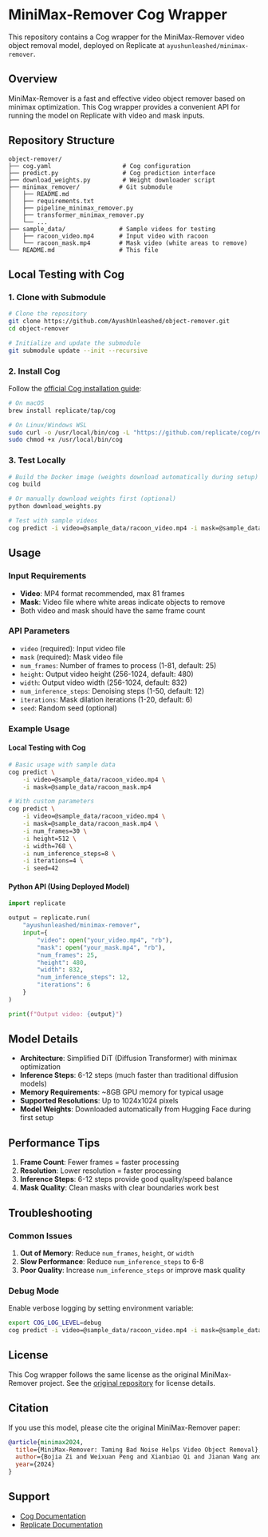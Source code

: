 # MiniMax-Remover Cog Wrapper

This repository contains a Cog wrapper for the MiniMax-Remover video object removal model, deployed on Replicate at `ayushunleashed/minimax-remover`.

## Overview

MiniMax-Remover is a fast and effective video object remover based on minimax optimization. This Cog wrapper provides a convenient API for running the model on Replicate with video and mask inputs.

## Repository Structure

```
object-remover/
├── cog.yaml                    # Cog configuration
├── predict.py                  # Cog prediction interface
├── download_weights.py         # Weight downloader script
├── minimax_remover/           # Git submodule
│   ├── README.md
│   ├── requirements.txt
│   ├── pipeline_minimax_remover.py
│   ├── transformer_minimax_remover.py
│   └── ...
├── sample_data/               # Sample videos for testing
│   ├── racoon_video.mp4       # Input video with racoon
│   └── racoon_mask.mp4        # Mask video (white areas to remove)
└── README.md                  # This file
```

## Local Testing with Cog

### 1. Clone with Submodule

```bash
# Clone the repository
git clone https://github.com/AyushUnleashed/object-remover.git
cd object-remover

# Initialize and update the submodule
git submodule update --init --recursive
```

### 2. Install Cog

Follow the [official Cog installation guide](https://cog.run/getting-started/):

```bash
# On macOS
brew install replicate/tap/cog

# On Linux/Windows WSL
sudo curl -o /usr/local/bin/cog -L "https://github.com/replicate/cog/releases/latest/download/cog_$(uname -s)_$(uname -m)"
sudo chmod +x /usr/local/bin/cog
```

### 3. Test Locally

```bash
# Build the Docker image (weights download automatically during setup)
cog build

# Or manually download weights first (optional)
python download_weights.py

# Test with sample videos
cog predict -i video=@sample_data/racoon_video.mp4 -i mask=@sample_data/racoon_mask.mp4
```

## Usage

### Input Requirements

- **Video**: MP4 format recommended, max 81 frames
- **Mask**: Video file where white areas indicate objects to remove
- Both video and mask should have the same frame count

### API Parameters

- `video` (required): Input video file
- `mask` (required): Mask video file  
- `num_frames`: Number of frames to process (1-81, default: 25)
- `height`: Output video height (256-1024, default: 480)
- `width`: Output video width (256-1024, default: 832)
- `num_inference_steps`: Denoising steps (1-50, default: 12)
- `iterations`: Mask dilation iterations (1-20, default: 6)
- `seed`: Random seed (optional)

### Example Usage

#### Local Testing with Cog

```bash
# Basic usage with sample data
cog predict \
    -i video=@sample_data/racoon_video.mp4 \
    -i mask=@sample_data/racoon_mask.mp4

# With custom parameters
cog predict \
    -i video=@sample_data/racoon_video.mp4 \
    -i mask=@sample_data/racoon_mask.mp4 \
    -i num_frames=30 \
    -i height=512 \
    -i width=768 \
    -i num_inference_steps=8 \
    -i iterations=4 \
    -i seed=42
```

#### Python API (Using Deployed Model)

```python
import replicate

output = replicate.run(
    "ayushunleashed/minimax-remover",
    input={
        "video": open("your_video.mp4", "rb"),
        "mask": open("your_mask.mp4", "rb"),
        "num_frames": 25,
        "height": 480,
        "width": 832,
        "num_inference_steps": 12,
        "iterations": 6
    }
)

print(f"Output video: {output}")
```

## Model Details

- **Architecture**: Simplified DiT (Diffusion Transformer) with minimax optimization
- **Inference Steps**: 6-12 steps (much faster than traditional diffusion models)
- **Memory Requirements**: ~8GB GPU memory for typical usage
- **Supported Resolutions**: Up to 1024x1024 pixels
- **Model Weights**: Downloaded automatically from Hugging Face during first setup

## Performance Tips

1. **Frame Count**: Fewer frames = faster processing
2. **Resolution**: Lower resolution = faster processing  
3. **Inference Steps**: 6-12 steps provide good quality/speed balance
4. **Mask Quality**: Clean masks with clear boundaries work best

## Troubleshooting

### Common Issues

1. **Out of Memory**: Reduce `num_frames`, `height`, or `width`
2. **Slow Performance**: Reduce `num_inference_steps` to 6-8
3. **Poor Quality**: Increase `num_inference_steps` or improve mask quality

### Debug Mode

Enable verbose logging by setting environment variable:

```bash
export COG_LOG_LEVEL=debug
cog predict -i video=@sample_data/racoon_video.mp4 -i mask=@sample_data/racoon_mask.mp4
```

## License

This Cog wrapper follows the same license as the original MiniMax-Remover project. See the [original repository](https://github.com/zibojia/MiniMax-Remover) for license details.

## Citation

If you use this model, please cite the original MiniMax-Remover paper:

```bibtex
@article{minimax2024,
  title={MiniMax-Remover: Taming Bad Noise Helps Video Object Removal},
  author={Bojia Zi and Weixuan Peng and Xianbiao Qi and Jianan Wang and Shihao Zhao and Rong Xiao and Kam-Fai Wong},
  year={2024}
}
```

## Support

- [Cog Documentation](https://cog.run/)
- [Replicate Documentation](https://replicate.com/docs)